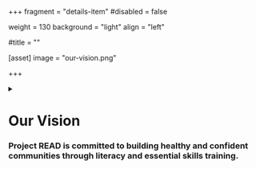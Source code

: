 +++
fragment = "details-item"
#disabled = false

weight = 130
background = "light"
align = "left"

#title = ""

[asset]
  image = "our-vision.png"

+++

<details>
<summary>

# Our Vision
### Project READ is committed to building healthy and confident communities through literacy and essential skills training.

</summary>

***


With our expertise, broad community network, resources, and years of experience serving diverse literacy needs, Project READ is a lead source for family literacy services and education in Waterloo-Wellington.  
  
Through intergenerational programs, Project READ is helping families build their literacy skills together. In return, parents and caring adults are given the skills needed to pursue their own educational or employment goals while better preparing their children for success in school. We are committed to ensuring that every individual has access to literacy and essential skills training needed to learn, grow, and flourish.

</details>
  



